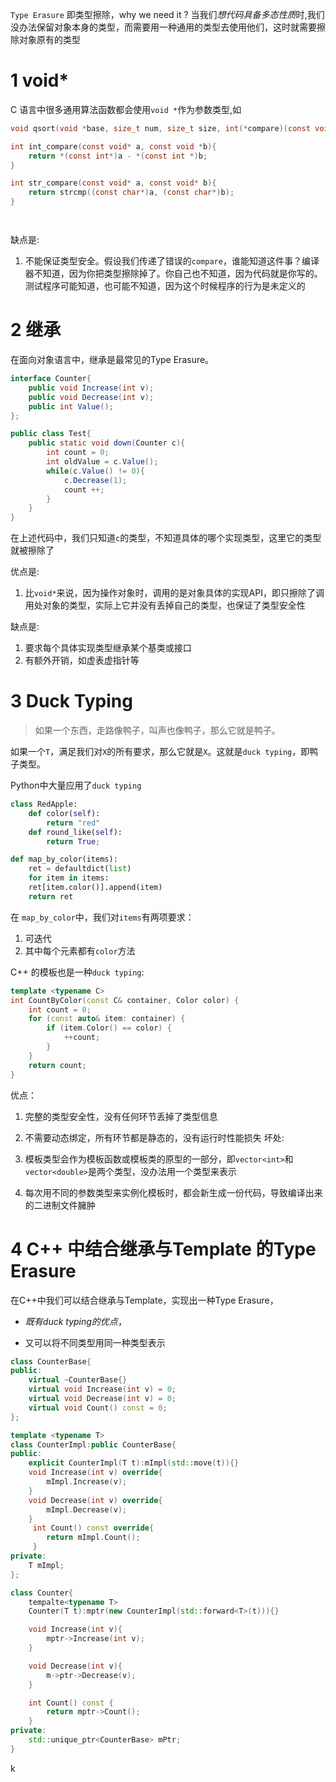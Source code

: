 `Type Erasure` 即类型擦除，why we need it ? 当我们*想代码具备多态性质*时,我们没办法保留对象本身的类型，而需要用一种通用的类型去使用他们，这时就需要擦除对象原有的类型


# 1 void*


C 语言中很多通用算法函数都会使用`void *`作为参数类型,如
```c
void qsort(void *base, size_t num, size_t size, int(*compare)(const void*, const void*));

int int_compare(const void* a, const void *b){
	return *(const int*)a - *(const int *)b;
}

int str_compare(const void* a, const void* b){
	return strcmp((const char*)a, (const char*)b);
}




```


缺点是:
1. 不能保证类型安全。假设我们传递了错误的`compare`，谁能知道这件事？编译器不知道，因为你把类型擦除掉了。你自己也不知道，因为代码就是你写的。测试程序可能知道，也可能不知道，因为这个时候程序的行为是未定义的


# 2 继承

在面向对象语言中，继承是最常见的Type Erasure。

```java
interface Counter{
	public void Increase(int v);	
	public void Decrease(int v);
	public int Value();
};

public class Test{
	public static void down(Counter c){
		int count = 0;
		int oldValue = c.Value();
		while(c.Value() != 0){
			c.Decrease(1);
			count ++;
		}
	}
}
```
在上述代码中，我们只知道`c`的类型，不知道具体的哪个实现类型，这里它的类型就被擦除了

优点是:

1. 比`void*`来说，因为操作对象时，调用的是对象具体的实现API，即只擦除了调用处对象的类型，实际上它并没有丢掉自己的类型，也保证了类型安全性

缺点是:
1. 要求每个具体实现类型继承某个基类或接口
2. 有额外开销，如虚表虚指针等

# 3 Duck Typing

>如果一个东西，走路像鸭子，叫声也像鸭子，那么它就是鸭子。

如果一个`T`，满足我们对`X`的所有要求，那么它就是`X`。这就是`duck typing`，即鸭子类型。


Python中大量应用了`duck typing`
```python
class RedApple:
	def color(self):
		return "red"
	def round_like(self):
		return True;

def map_by_color(items):
	ret = defaultdict(list)
	for item in items:
	ret[item.color()].append(item)
	return ret
```
在 `map_by_color`中，我们对`items`有两项要求：
1. 可迭代
2. 其中每个元素都有`color`方法

C++ 的模板也是一种`duck typing`:

```cpp
template <typename C>  
int CountByColor(const C& container, Color color) {  
    int count = 0;  
    for (const auto& item: container) {  
        if (item.Color() == color) {  
            ++count;  
        }  
    }  
    return count;  
}
```


优点：

1. 完整的类型安全性，没有任何环节丢掉了类型信息
2. 不需要动态绑定，所有环节都是静态的，没有运行时性能损失
坏处:
1. 模板类型会作为模板函数或模板类的原型的一部分，即`vector<int>`和`vector<double>`是两个类型，没办法用一个类型来表示

2. 每次用不同的参数类型来实例化模板时，都会新生成一份代码，导致编译出来的二进制文件臃肿


# 4 C++ 中结合继承与Template 的Type Erasure


在C++中我们可以结合继承与Template，实现出一种Type Erasure，

- *既有duck typing的优点*，

- 又可以将不同类型用同一种类型表示

```cpp
class CounterBase{
public:
	virtual ~CounterBase{}
	virtual void Increase(int v) = 0;
	virtual void Decrease(int v) = 0;
	virtual void Count() const = 0;
};

template <typename T>
class CounterImpl:public CounterBase{
public:
	explicit CounterImpl(T t):mImpl(std::move(t)){}
	void Increase(int v) override{
		mImpl.Increase(v);
	}
	void Decrease(int v) override{
		mImpl.Decrease(v);
	}
	 int Count() const override{
		return mImpl.Count();
	 }
private:
	T mImpl;
};

class Counter{
	tempalte<typename T>
	Counter(T t):mptr(new CounterImpl(std::forward<T>(t))){}

	void Increase(int v){
		mptr->Increase(int v);
	}

	void Decrease(int v){
		m->ptr->Decrease(v);
	}

	int Count() const {
		return mptr->Count();
	}
private:
	std::unique_ptr<CounterBase> mPtr;
}
```


k

